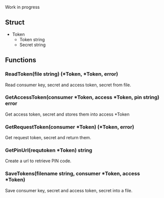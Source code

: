 Work in progress


## Struct
- Token
    - Token string
    - Secret string

## Functions
### ReadToken(file string) (\*Token, \*Token, error)
Read consumer key, secret and access token, secret from file.

### GetAccessToken(consumer \*Token, access \*Token, pin string) error
Get access token, secret and stores them into access \*Token

### GetRequestToken(consumer \*Token) (\*Token, error)
Get request token, secret and return them.

### GetPinUrl(requtoken \*Token) string
Create a url to retrieve PIN code.

### SaveTokens(filename string, consumer \*Token, access \*Token)
Save consumer key, secret and access token, secret into a file.
